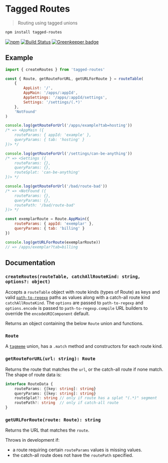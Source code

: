 # Tagged Routes
> Routing using tagged unions

```sh
npm install tagged-routes
```

[![npm](https://img.shields.io/npm/v/tagged-routes.svg)](https://www.npmjs.com/package/tagged-routes)
[![Build Status](https://travis-ci.org/andrejewski/tagged-routes.svg?branch=master)](https://travis-ci.org/andrejewski/tagged-routes)
[![Greenkeeper badge](https://badges.greenkeeper.io/andrejewski/tagged-routes.svg)](https://greenkeeper.io/)

## Example

```js
import { createRoutes } from 'tagged-routes'

const { Route, getRouteForURL, getURLForRoute } = routeTable(
    {
        AppList: '/',
        AppMain: '/apps/:appId',
        AppSettings: '/apps/:appId/settings',
        Settings: '/settings/(.*)'
    },
    'NotFound'
)

console.log(getRouteForUrl('/apps/example?tab=hosting'))
/* => <AppMain ({
    routeParams: { appId: 'example' },
    queryParams: { tab: 'hosting' }
})> */

console.log(getRouteForUrl('/settings/can-be-anything'))
/* => <Settings ({
    routeParams: {},
    queryParams: {},
    routeSplat: 'can-be-anything'
})> */

console.log(getRouteForUrl('/bad/route-bad'))
/* => <NotFound ({
    routeParams: {},
    queryParams: {},
    routePath: '/bad/route-bad'
})> */

const exemplarRoute = Route.AppMain({
    routeParams: { appId: 'exemplar' },
    queryParams: { tab: 'billing' }
})

console.log(getURLForRoute(exemplarRoute))
// => /apps/exemplar?tab=billing
```

## Documentation

### `createRoutes(routeTable, catchAllRouteKind: string, options?: object)`
Accepts a `routeTable` object with route kinds (types of Route) as keys and valid [`path-to-regexp`](https://github.com/pillarjs/path-to-regexp) paths as values along with a catch-all route kind `catchAllRouteKind`. The `options` are passed to `path-to-regexp` and `options.encode` is passed to `path-to-regexp.compile` URL builders to override the `encodeURIComponent` default.

Returns an object containing the below `Route` union and functions.

### `Route`
A [`tagmeme`](https://github.com/andrejewski/tagmeme) union, has a `.match` method and constructors for each route kind.

### `getRouteForURL(url: string): Route`
Returns the route that matches the `url`, or the catch-all route if none match. The shape of route data is:

```ts
interface RouteData {
    routeParams: {[key: string]: string}
    queryParams: {[key: string]: string}
    routeSplat?: string // only if route has a splat "(.*)" segment
    routePath?: string  // only if catch-all route
}
```

### `getURLForRoute(route: Route): string`
Returns the URL that matches the `route`.

Throws in development if:

- a route requiring certain `routeParams` values is missing values.
- the catch-all route does not have the `routePath` specified.